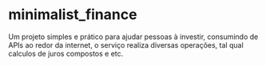 # minimalist_finance
Um projeto simples e prático para ajudar pessoas à investir, consumindo de APIs ao redor da internet, o serviço realiza diversas operações, tal qual calculos de juros compostos e etc.
